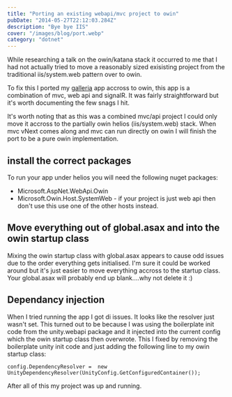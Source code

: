 ```yaml
---
title: "Porting an existing webapi/mvc project to owin"
pubDate: "2014-05-27T22:12:03.284Z"
description: "Bye bye IIS"
cover: "/images/blog/port.webp"
category: "dotnet"
---
```


While researching a talk on the owin/katana stack it occurred to me that I had not actually tried to move a reasonably sized exisisting project from the traditional iis/system.web pattern over to owin.

To fix this I ported my [galleria](https://github.com/stevejhiggs/Galleria) app accross to owin, this app is a combination of mvc, web api and signalR. It was fairly straightforward but it's worth documenting the few snags I hit.

It's worth noting that as this was a combined mvc/api project I could only move it accross to the partially owin helios (iis/system.web) stack. When mvc vNext comes along and mvc can run directly on owin I will finish the port to be a pure owin implementation.

## install the correct packages

To run your app under helios you will need the following nuget packages:

- Microsoft.AspNet.WebApi.Owin
- Microsoft.Owin.Host.SystemWeb - if your project is just web api then don't use this use one of the other hosts instead.

## Move everything out of global.asax and into the owin startup class

Mixing the owin startup class with global.asax appears to cause odd issues due to the order everything gets initialised. I'm sure it could be worked around but it's just easier to move everything accross to the startup class. Your global.asax will probably end up blank....why not delete it :)

## Dependancy injection

When I tried running the app I got di issues. It looks like the resolver just wasn't set. This turned out to be because I was using the boilerplate init code from the unity.webapi package and it injected into the current config which the owin startup class then overwrote. This I fixed by removing the boilerplate unity init code and just adding the following line to my owin startup class:

    config.DependencyResolver =  new UnityDependencyResolver(UnityConfig.GetConfiguredContainer());

After all of this my project was up and running.
